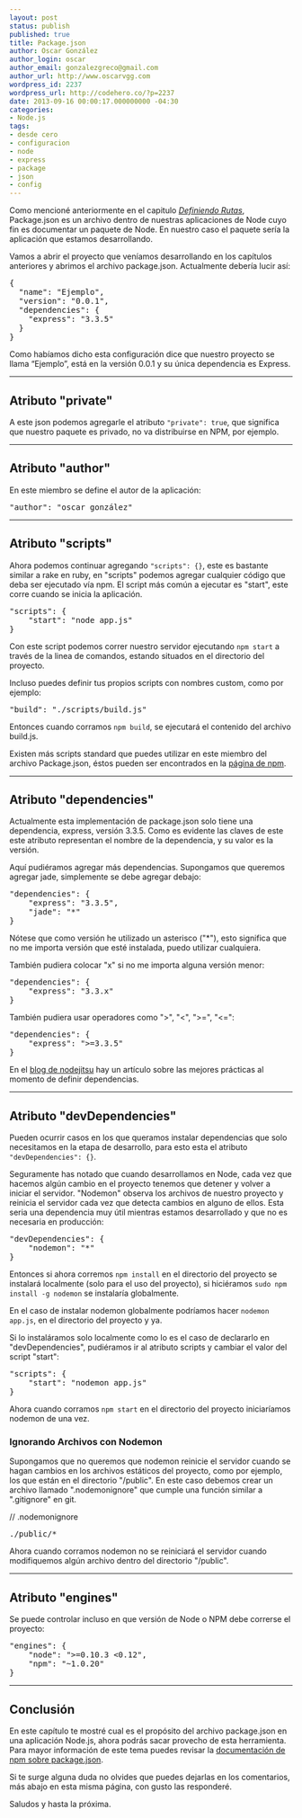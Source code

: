 ```yaml
---
layout: post
status: publish
published: true
title: Package.json
author: Oscar González
author_login: oscar
author_email: gonzalezgreco@gmail.com
author_url: http://www.oscarvgg.com
wordpress_id: 2237
wordpress_url: http://codehero.co/?p=2237
date: 2013-09-16 00:00:17.000000000 -04:30
categories:
- Node.js
tags:
- desde cero
- configuracion
- node
- express
- package
- json
- config
---
```

<p>Como mencioné anteriormente en el capitulo <em><a href="http://codehero.co/nodejs-y-express-definiendo-rutas/">Definiendo Rutas</a></em>, Package.json es un archivo dentro de nuestras aplicaciones de Node cuyo fin es documentar un paquete de Node. En nuestro caso el paquete sería la aplicación que estamos desarrollando.</p>

<p>Vamos a abrir el proyecto que veníamos desarrollando en los capítulos anteriores y abrimos el archivo package.json. Actualmente debería lucir así:</p>

<pre>{
  "name": "Ejemplo",
  "version": "0.0.1",
  "dependencies": {
    "express": "3.3.5"
  }
}
</pre>

<p>Como habíamos dicho esta configuración dice que nuestro proyecto se llama “Ejemplo”, está en la versión 0.0.1 y su única dependencia es Express.</p>

<hr />

<h2>Atributo "private"</h2>

<p>A este json podemos agregarle el atributo <code>"private": true</code>, que significa que nuestro paquete es privado, no va distribuirse en NPM, por ejemplo.</p>

<hr />

<h2>Atributo "author"</h2>

<p>En este miembro se define el autor de la aplicación:</p>

<pre>"author": "oscar gonzález"
</pre>

<hr />

<h2>Atributo "scripts"</h2>

<p>Ahora podemos continuar agregando <code>"scripts": {}</code>, este es bastante similar a rake en ruby, en "scripts" podemos agregar cualquier código que deba ser ejecutado vía npm. El script más común a ejecutar es "start", este corre cuando se inicia la aplicación.</p>

<pre>"scripts": {
    "start": "node app.js"
}
</pre>

<p>Con este script podemos correr nuestro servidor ejecutando <code>npm start</code> a través de la linea de comandos, estando situados en el directorio del proyecto.</p>

<p>Incluso puedes definir tus propios scripts con nombres custom, como por ejemplo:</p>

<pre>"build": "./scripts/build.js"
</pre>

<p>Entonces cuando corramos <code>npm build</code>, se ejecutará el contenido del archivo build.js.</p>

<p>Existen más scripts standard que puedes utilizar en este miembro del archivo Package.json, éstos pueden ser encontrados en la <a href="https://npmjs.org/doc/scripts.html">página de npm</a>.</p>

<hr />

<h2>Atributo "dependencies"</h2>

<p>Actualmente esta implementación de package.json solo tiene una dependencia, express, versión 3.3.5. Como es evidente las claves de este este atributo representan el nombre de la dependencia, y su valor es la versión.</p>

<p>Aquí pudiéramos agregar más dependencias. Supongamos que queremos agregar jade, simplemente se debe agregar debajo:</p>

<pre>"dependencies": {
    "express": "3.3.5",
    "jade": "*"
}
</pre>

<p>Nótese que como versión he utilizado un asterisco ("*"), esto significa que no me importa versión que esté instalada, puedo utilizar cualquiera.</p>

<p>También pudiera colocar "x" si no me importa alguna versión menor:</p>

<pre>"dependencies": {
    "express": "3.3.x"
}
</pre>

<p>También pudiera usar operadores como ">", "&lt;", ">=", "&lt;=":</p>

<pre>"dependencies": {
    "express": ">=3.3.5"
}
</pre>

<p>En el <a href="http://blog.nodejitsu.com/package-dependencies-done-right">blog de nodejitsu</a> hay un artículo sobre las mejores prácticas al momento de definir dependencias.</p>

<hr />

<h2>Atributo "devDependencies"</h2>

<p>Pueden ocurrir casos en los que queramos instalar dependencias que solo necesitamos en la etapa de desarrollo, para esto esta el atributo <code>"devDependencies": {}</code>.</p>

<p>Seguramente has notado que cuando desarrollamos en Node, cada vez que hacemos algún cambio en el proyecto tenemos que detener y volver a iniciar el servidor. "Nodemon" observa los archivos de nuestro proyecto y reinicia el servidor cada vez que detecta cambios en alguno de ellos. Esta seria una dependencia muy útil mientras estamos desarrollado y que no es necesaria en producción:</p>

<pre>"devDependencies": {
    "nodemon": "*"
}
</pre>

<p>Entonces si ahora corremos <code>npm install</code> en el directorio del proyecto se instalará localmente (solo para el uso del proyecto), si hiciéramos <code>sudo npm install -g nodemon</code> se instalaría globalmente.</p>

<p>En el caso de instalar nodemon globalmente podríamos hacer <code>nodemon app.js</code>, en el directorio del proyecto y ya.</p>

<p>Si lo instaláramos solo localmente como lo es el caso de declararlo en "devDependencies", pudiéramos ir al atributo scripts y cambiar el valor del script "start":</p>

<pre>"scripts": {
    "start": "nodemon app.js"
}
</pre>

<p>Ahora cuando corramos <code>npm start</code> en el directorio del proyecto iniciaríamos nodemon de una vez.</p>

<h3>Ignorando Archivos con Nodemon</h3>

<p>Supongamos que no queremos que nodemon reinicie el servidor cuando se hagan cambios en los archivos estáticos del proyecto, como por ejemplo, los que están en el directorio "/public". En este caso debemos crear un archivo llamado ".nodemonignore" que cumple una función similar a ".gitignore" en git.</p>

<p>// .nodemonignore</p>

<pre>./public/*
</pre>

<p>Ahora cuando corramos nodemon no se reiniciará el servidor cuando modifiquemos algún archivo dentro del directorio "/public".</p>

<hr />

<h2>Atributo "engines"</h2>

<p>Se puede controlar incluso en que versión de Node o NPM debe correrse el proyecto:</p>

<pre>"engines": { 
    "node": ">=0.10.3 &lt;0.12",
    "npm": "~1.0.20"
}
</pre>

<hr />

<h2>Conclusión</h2>

<p>En este capítulo te mostré cual es el propósito del archivo package.json en una aplicación Node.js, ahora podrás sacar provecho de esta herramienta. Para mayor información de este tema puedes revisar la <a href="https://npmjs.org/doc/json.html">documentación de npm sobre package.json</a>.</p>

<p>Si te surge alguna duda no olvides que puedes dejarlas en los comentarios, más abajo en esta misma página, con gusto las responderé.</p>

<p>Saludos y hasta la próxima.</p>
